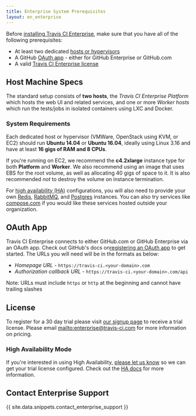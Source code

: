 ```yaml
---
title: Enterprise System Prerequisites
layout: en_enterprise
---
```


Before [installing Travis CI Enterprise](/user/enterprise/installation/), make
sure that you have all of the following prerequisites:  

- At least two dedicated [hosts or hypervisors](#Host-Machine-Specs)
- A GitHub [OAuth app](#OAuth-App) - either for GitHub Enterprise or GitHub.com
- A valid [Travis CI Enterprise license](#License)

## Host Machine Specs

The standard setup consists of **two hosts**, the *Travis CI Enterprise
Platform* which hosts the web UI and related services, and one or more
*Worker hosts* which run the tests/jobs in isolated containers using LXC
and Docker.

### System Requirements

Each dedicated host or hypervisor (VMWare, OpenStack using KVM, or EC2) should
run **Ubuntu 14.04** or **Ubuntu 16.04**, ideally using Linux 3.16 and have at least **16 gigs of
RAM and 8 CPUs**.

If you're running on EC2, we recommend the **c4.2xlarge** instance type for both **Platform** and **Worker**. We also recommend using an image that uses EBS for the root volume, as well as allocating 40 gigs of space to it. It is also recommended *not* to destroy the volume on instance termination.

For [high availability (HA)](/user/enterprise/high-availability/) configurations, you will also need to
provide your own [Redis](https://redis.io/), [RabbitMQ](https://www.rabbitmq.com/), 
and [Postgres](https://www.postgresql.org/) instances. You can also try services like
[compose.com](https://compose.com/) if you would like these services hosted outside 
your organization.

## OAuth App

Travis CI Enterprise connects to either GitHub.com or GitHub Enterprise via an OAuth app. Check out GitHub's docs on[registering an OAuth app](https://developer.github.com/apps/building-integrations/setting-up-and-registering-oauth-apps/registering-oauth-apps/) to get started. The URLs you will need will be in the formats as below:

- *Homepage URL* - `https://travis-ci.<your-domain>.com`
- *Authorization callback URL* - `https://travis-ci.<your-domain>.com/api`

Note: URLs must include `https` or `http` at the beginning and cannot have trailing slashes

## License

To register for a 30 day trial please visit
[our signup page](https://enterprise.travis-ci.com/signup) to receive a trial license. Please email <mailto:enterprise@travis-ci.com> for
more information on pricing.

### High Availability Mode

If you're interested in using High Availability, [please let us know](mailto:enterprise@travis-ci.com) so we can get your trial license configured. Check out the [HA docs](/user/enterprise/high-availability/) for more information.

## Contact Enterprise Support

{{ site.data.snippets.contact_enterprise_support }}
